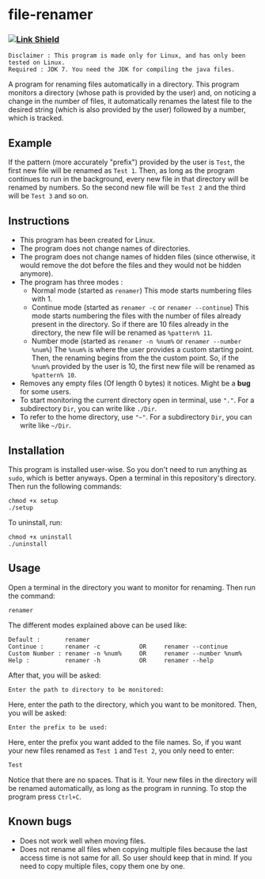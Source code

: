 # file-renamer
### [![Link Shield](https://img.shields.io/badge/required-JDK%207-red.svg)](https://docs.oracle.com/javase/7/docs/api/java/nio/file/attribute/BasicFileAttributes.html)
```
Disclaimer : This program is made only for Linux, and has only been tested on Linux.
Required : JDK 7. You need the JDK for compiling the java files.
```
A program for renaming files automatically in a directory. This program monitors a directory (whose path is provided by the user) and, on noticing a change in the number of files, it automatically renames the latest file to the desired string (which is also provided by the user) followed by a number, which is tracked.

## Example
If the pattern (more accurately "prefix") provided by the user is `Test`, the first new file will be renamed as `Test 1`. Then, as long as the program continues to run in the background, every new file in that directory will be renamed by numbers. So the second new file will be `Test 2` and the third will be `Test 3` and so on.

## Instructions
* This program has been created for Linux.
* The program does not change names of directories.
* The program does not change names of hidden files (since otherwise, it would remove the dot before the files and they would not be hidden anymore).
* The program has three modes :
  * Normal mode (started as `renamer`)
	This mode starts numbering files with 1.
  * Continue mode (started as `renamer -c` or `renamer --continue`)
	This mode starts numbering the files with the number of files already present in the directory. So if there are 10 files already in the directory, the new file will be renamed as `%pattern% 11`.
  * Number mode (started as `renamer -n %num%` or `renamer --number %num%`)
	The `%num%` is where the user provides a custom starting point. Then, the renaming begins from the the custom point. So, if the `%num%` provided by the user is 10, the first new file will be renamed as `%pattern% 10`.
* Removes any empty files (Of length 0 bytes) it notices. Might be a **bug** for some users.
* To start monitoring the current directory open in terminal, use `"."`. For a subdirectory `Dir`, you can write like `./Dir`.
* To refer to the home directory, use `"~"`. For a subdirectory `Dir`, you can write like `~/Dir`.

## Installation
This program is installed user-wise. So you don't need to run anything as `sudo`, which is better anyways.
Open a terminal in this repository's directory. Then run the following commands:
```
chmod +x setup
./setup
```
To uninstall, run:
```
chmod +x uninstall
./uninstall
```
## Usage
Open a terminal in the directory you want to monitor for renaming. Then run the command:
```
renamer
```
The different modes explained above can be used like:
```
Default :       renamer
Continue :      renamer -c           OR     renamer --continue
Custom Number : renamer -n %num%     OR     renamer --number %num%
Help :          renamer -h           OR     renamer --help
```
After that, you will be asked:
```
Enter the path to directory to be monitored:
```
Here, enter the path to the directory, which you want to be monitored. Then, you will be asked:
```
Enter the prefix to be used:
```
Here, enter the prefix you want added to the file names. So, if you want your new files renamed as `Test 1` and `Test 2`, you only need to enter:
```
Test
```
Notice that there are no spaces.
That is it. Your new files in the directory will be renamed automatically, as long as the program in running. To stop the program press `Ctrl+C`.

## Known bugs
* Does not work well when moving files.
* Does not rename all files when copying multiple files because the last access time is not same for all. So user should keep that in mind. If you need to copy multiple files, copy them one by one.